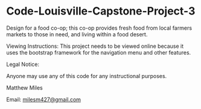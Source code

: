 # Code-Louisville-Capstone-Project-3
Design for a food co-op; this co-op provides fresh food from local farmers markets to those in need, and living within a food desert.



Viewing Instructions:   This project needs to be viewed online because it uses the bootstrap framework for the navigation menu and other features.


Legal Notice:

Anyone may use any of this code for any instructional purposes.


Matthew Miles


Email:  milesm427@gmail.com
